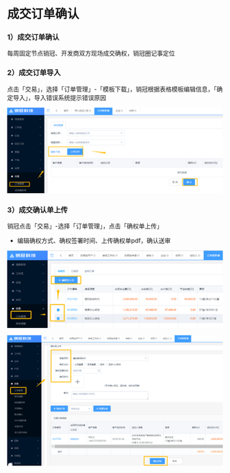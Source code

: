 # 成交订单确认

### 1）成交订单确认

每周固定节点销冠、开发商双方现场成交确权，销冠圈记事定位

### 2）成交订单导入

点击「交易」，选择「订单管理」-「模板下载」，销冠根据表格模板编辑信息，「确定导入」，导入错误系统提示错误原因

![](/assets/import.png信息)

### 3）成交确认单上传

销冠点击「交易」-选择「订单管理」，点击「确权单上传」

* 编辑确权方式、确权签署时间、上传确权单pdf，确认送审

![](/assets/import.png删除更换单)

![](/assets/import.png山茶混)

